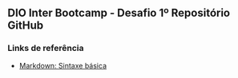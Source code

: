 ## DIO Inter Bootcamp - Desafio 1º Repositório GitHub

### Links de referência

- [Markdown: Sintaxe básica](https://www.markdownguide.org/basic-syntax/)
